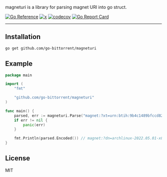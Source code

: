 magneturi is a library for parsing magnet URI into go struct.

[![Go Reference](https://pkg.go.dev/badge/github.com/go-bittorrent/magneturi.svg)](https://pkg.go.dev/github.com/go-bittorrent/magneturi)
[![x](https://github.com/go-bittorrent/magneturi/actions/workflows/ci.yml/badge.svg)](https://github.com/go-bittorrent/magneturi/actions/workflows/ci.yml)
[![codecov](https://codecov.io/gh/go-bittorrent/magneturi/branch/main/graph/badge.svg?token=S0F73U8F6H)](https://codecov.io/gh/go-bittorrent/magneturi)
[![Go Report Card](https://goreportcard.com/badge/github.com/go-bittorrent/magneturi)](https://goreportcard.com/report/github.com/go-bittorrent/magneturi)

----

## Installation
```bash
go get github.com/go-bittorrent/magneturi
```

## Example

```go
package main

import (
	"fmt"

	"github.com/go-bittorrent/magneturi"
)

func main() {
	parsed, err := magneturi.Parse("magnet:?xt=urn:btih:9b4c1489bfccd8205d152345f7a8aad52d9a1f57&dn=archlinux-2022.05.01-x86_64.iso")
	if err != nil {
		panic(err)
	}

	fmt.Println(parsed.Encoded()) // magnet:?dn=archlinux-2022.05.01-x86_64.iso&xt=urn:btih:9b4c1489bfccd8205d152345f7a8aad52d9a1f57
}
```

## License
MIT